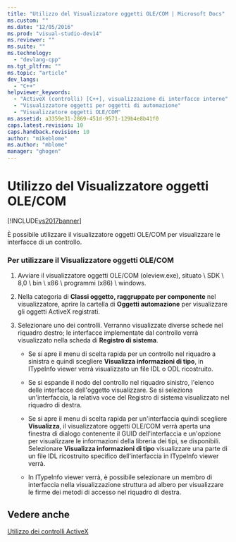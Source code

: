 ```yaml
---
title: "Utilizzo del Visualizzatore oggetti OLE/COM | Microsoft Docs"
ms.custom: ""
ms.date: "12/05/2016"
ms.prod: "visual-studio-dev14"
ms.reviewer: ""
ms.suite: ""
ms.technology: 
  - "devlang-cpp"
ms.tgt_pltfrm: ""
ms.topic: "article"
dev_langs: 
  - "C++"
helpviewer_keywords: 
  - "ActiveX (controlli) [C++], visualizzazione di interfacce interne"
  - "Visualizzatore oggetti per oggetti di automazione"
  - "Visualizzatore oggetti OLE/COM"
ms.assetid: a3359e31-2869-451d-9571-129b4e8b41f0
caps.latest.revision: 10
caps.handback.revision: 10
author: "mikeblome"
ms.author: "mblome"
manager: "ghogen"
---
```

# Utilizzo del Visualizzatore oggetti OLE/COM
[!INCLUDE[vs2017banner](../../assembler/inline/includes/vs2017banner.md)]

È possibile utilizzare il visualizzatore oggetti OLE\/COM per visualizzare le interfacce di un controllo.  
  
### Per utilizzare il Visualizzatore oggetti OLE\/COM  
  
1.  Avviare il visualizzatore oggetti OLE\/COM \(oleview.exe\), situato \\ SDK \\ 8,0 \\ bin \\ x86 \\ programmi \(x86\) \\ windows.  
  
2.  Nella categoria di **Classi oggetto, raggruppate per componente** nel visualizzatore, aprire la cartella di **Oggetti automazione** per visualizzare gli oggetti ActiveX registrati.  
  
3.  Selezionare uno dei controlli.  Verranno visualizzate diverse schede nel riquadro destro; le interfacce implementate dal controllo verrà visualizzato nella scheda di **Registro di sistema**.  
  
    -   Se si apre il menu di scelta rapida per un controllo nel riquadro a sinistra e quindi scegliere **Visualizza informazioni di tipo**, in ITypeInfo viewer verrà visualizzato un file IDL o ODL ricostruito.  
  
    -   Se si espande il nodo del controllo nel riquadro sinistro, l'elenco delle interfacce dell'oggetto visualizzare.  Se si seleziona un'interfaccia, la relativa voce del Registro di sistema visualizzato nel riquadro di destra.  
  
    -   Se si apre il menu di scelta rapida per un'interfaccia quindi scegliere **Visualizza**, il visualizzatore oggetti OLE\/COM verrà aperta una finestra di dialogo contenente il GUID dell'interfaccia e un'opzione per visualizzare le informazioni della libreria dei tipi, se disponibili.  Selezionare **Visualizza informazioni di tipo** visualizzare una parte di un file IDL ricostruito specifico dell'interfaccia in ITypeInfo viewer verrà.  
  
    -   In ITypeInfo viewer verrà, è possibile selezionare un membro di interfaccia nella visualizzazione struttura ad albero per visualizzare le firme dei metodi di accesso nel riquadro di destra.  
  
## Vedere anche  
 [Utilizzo dei controlli ActiveX](../../data/ado-rdo/using-activex-controls.md)